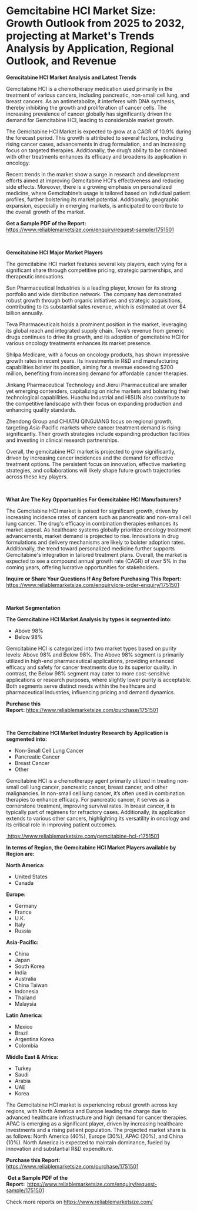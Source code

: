 <p><h1>Gemcitabine HCl Market Size: Growth Outlook from 2025 to 2032, projecting at Market's Trends Analysis by Application, Regional Outlook, and Revenue</h1></p><p><strong>Gemcitabine HCl Market Analysis and Latest Trends</strong></p>
<p><p>Gemcitabine HCl is a chemotherapy medication used primarily in the treatment of various cancers, including pancreatic, non-small cell lung, and breast cancers. As an antimetabolite, it interferes with DNA synthesis, thereby inhibiting the growth and proliferation of cancer cells. The increasing prevalence of cancer globally has significantly driven the demand for Gemcitabine HCl, leading to considerable market growth.</p><p>The Gemcitabine HCl Market is expected to grow at a CAGR of 10.9% during the forecast period. This growth is attributed to several factors, including rising cancer cases, advancements in drug formulation, and an increasing focus on targeted therapies. Additionally, the drug’s ability to be combined with other treatments enhances its efficacy and broadens its application in oncology.</p><p>Recent trends in the market show a surge in research and development efforts aimed at improving Gemcitabine HCl's effectiveness and reducing side effects. Moreover, there is a growing emphasis on personalized medicine, where Gemcitabine’s usage is tailored based on individual patient profiles, further bolstering its market potential. Additionally, geographic expansion, especially in emerging markets, is anticipated to contribute to the overall growth of the market.</p></p>
<p><strong>Get a Sample PDF of the Report:&nbsp;</strong> <a href="https://www.reliablemarketsize.com/enquiry/request-sample/1751501?utm_campaign=3324&utm_medium=2&utm_source=Github&utm_content=ia&utm_term=08032025&utm_id=gemcitabine-hcl">https://www.reliablemarketsize.com/enquiry/request-sample/1751501</a></p>
<p>&nbsp;</p>
<p><strong>Gemcitabine HCl Major Market Players</strong></p>
<p><p>The gemcitabine HCl market features several key players, each vying for a significant share through competitive pricing, strategic partnerships, and therapeutic innovations. </p><p>Sun Pharmaceutical Industries is a leading player, known for its strong portfolio and wide distribution network. The company has demonstrated robust growth through both organic initiatives and strategic acquisitions, contributing to its substantial sales revenue, which is estimated at over $4 billion annually.</p><p>Teva Pharmaceuticals holds a prominent position in the market, leveraging its global reach and integrated supply chain. Teva’s revenue from generic drugs continues to drive its growth, and its adoption of gemcitabine HCl for various oncology treatments enhances its market presence.</p><p>Shilpa Medicare, with a focus on oncology products, has shown impressive growth rates in recent years. Its investments in R&D and manufacturing capabilities bolster its position, aiming for a revenue exceeding $200 million, benefiting from increasing demand for affordable cancer therapies.</p><p>Jinkang Pharmaceutical Technology and Jierui Pharmaceutical are smaller yet emerging contenders, capitalizing on niche markets and bolstering their technological capabilities. Huachu Industrial and HISUN also contribute to the competitive landscape with their focus on expanding production and enhancing quality standards.</p><p>Zhendong Group and CHIATAI QINGJIANG focus on regional growth, targeting Asia-Pacific markets where cancer treatment demand is rising significantly. Their growth strategies include expanding production facilities and investing in clinical research partnerships.</p><p>Overall, the gemcitabine HCl market is projected to grow significantly, driven by increasing cancer incidences and the demand for effective treatment options. The persistent focus on innovation, effective marketing strategies, and collaborations will likely shape future growth trajectories across these key players.</p></p>
<p>&nbsp;</p>
<p><strong>What Are The Key Opportunities For Gemcitabine HCl Manufacturers?</strong></p>
<p><p>The Gemcitabine HCl market is poised for significant growth, driven by increasing incidence rates of cancers such as pancreatic and non-small cell lung cancer. The drug's efficacy in combination therapies enhances its market appeal. As healthcare systems globally prioritize oncology treatment advancements, market demand is projected to rise. Innovations in drug formulations and delivery mechanisms are likely to bolster adoption rates. Additionally, the trend toward personalized medicine further supports Gemcitabine's integration in tailored treatment plans. Overall, the market is expected to see a compound annual growth rate (CAGR) of over 5% in the coming years, offering lucrative opportunities for stakeholders.</p></p>
<p><strong>Inquire or Share Your Questions If Any Before Purchasing This Report:</strong> <a href="https://www.reliablemarketsize.com/enquiry/pre-order-enquiry/1751501?utm_campaign=3324&utm_medium=2&utm_source=Github&utm_content=ia&utm_term=08032025&utm_id=gemcitabine-hcl">https://www.reliablemarketsize.com/enquiry/pre-order-enquiry/1751501</a></p>
<p>&nbsp;</p>
<p><strong>Market Segmentation</strong></p>
<p><strong>The Gemcitabine HCl Market Analysis by types is segmented into:</strong></p>
<p><ul><li>Above 98%</li><li>Below 98%</li></ul></p>
<p><p>Gemcitabine HCl is categorized into two market types based on purity levels: Above 98% and Below 98%. The Above 98% segment is primarily utilized in high-end pharmaceutical applications, providing enhanced efficacy and safety for cancer treatments due to its superior quality. In contrast, the Below 98% segment may cater to more cost-sensitive applications or research purposes, where slightly lower purity is acceptable. Both segments serve distinct needs within the healthcare and pharmaceutical industries, influencing pricing and demand dynamics.</p></p>
<p><strong>Purchase this Report:&nbsp;</strong><a href="https://www.reliablemarketsize.com/purchase/1751501?utm_campaign=3324&utm_medium=2&utm_source=Github&utm_content=ia&utm_term=08032025&utm_id=gemcitabine-hcl">https://www.reliablemarketsize.com/purchase/1751501</a></p>
<p>&nbsp;</p>
<p><strong>The Gemcitabine HCl Market Industry Research by Application is segmented into:</strong></p>
<p><ul><li>Non-Small Cell Lung Cancer</li><li>Pancreatic Cancer</li><li>Breast Cancer</li><li>Other</li></ul></p>
<p><p>Gemcitabine HCl is a chemotherapy agent primarily utilized in treating non-small cell lung cancer, pancreatic cancer, breast cancer, and other malignancies. In non-small cell lung cancer, it’s often used in combination therapies to enhance efficacy. For pancreatic cancer, it serves as a cornerstone treatment, improving survival rates. In breast cancer, it is typically part of regimens for refractory cases. Additionally, its application extends to various other cancers, highlighting its versatility in oncology and its critical role in improving patient outcomes.</p></p>
<p><a href="https://www.reliablemarketsize.com/gemcitabine-hcl-r1751501?utm_campaign=3324&utm_medium=2&utm_source=Github&utm_content=ia&utm_term=08032025&utm_id=gemcitabine-hcl">&nbsp;https://www.reliablemarketsize.com/gemcitabine-hcl-r1751501</a></p>
<p><strong>In terms of Region, the Gemcitabine HCl Market Players available by Region are:</strong></p>
<p>
    <p> <strong> North America: </strong>
        <ul>
            <li>United States</li>
            <li>Canada</li>
        </ul>
        </p> 
    <p> <strong> Europe: </strong>
        <ul>
            <li>Germany</li>
            <li>France</li>
            <li>U.K.</li>
            <li>Italy</li>
            <li>Russia</li>
        </ul>
        </p> 
    <p> <strong> Asia-Pacific: </strong>
        <ul>
            <li>China</li>
            <li>Japan</li>
            <li>South Korea</li>
            <li>India</li>
            <li>Australia</li>
            <li>China Taiwan</li>
            <li>Indonesia</li>
            <li>Thailand</li>
            <li>Malaysia</li>
        </ul>
        </p> 
    <p> <strong> Latin America: </strong>
        <ul>
            <li>Mexico</li>
            <li>Brazil</li>
            <li>Argentina Korea</li>
            <li>Colombia</li>
        </ul>
        </p> 
    <p> <strong> Middle East & Africa: </strong>
        <ul>
            <li>Turkey</li>
            <li>Saudi</li>
            <li>Arabia</li>
            <li>UAE</li>
            <li>Korea</li>
        </ul>
    </p>
    </p>
<p><p>The Gemcitabine HCl market is experiencing robust growth across key regions, with North America and Europe leading the charge due to advanced healthcare infrastructure and high demand for cancer therapies. APAC is emerging as a significant player, driven by increasing healthcare investments and a rising patient population. The projected market share is as follows: North America (40%), Europe (30%), APAC (20%), and China (10%). North America is expected to maintain dominance, fueled by innovation and substantial R&D expenditure.</p></p>
<p><strong>Purchase this Report: </strong><a href="https://www.reliablemarketsize.com/purchase/1751501?utm_campaign=3324&utm_medium=2&utm_source=Github&utm_content=ia&utm_term=08032025&utm_id=gemcitabine-hcl">https://www.reliablemarketsize.com/purchase/1751501</a></p>
<p>&nbsp;<strong>Get a Sample PDF of the Report:&nbsp;&nbsp;</strong><a href="https://www.reliablemarketsize.com/enquiry/request-sample/1751501?utm_campaign=3324&utm_medium=2&utm_source=Github&utm_content=ia&utm_term=08032025&utm_id=gemcitabine-hcl">https://www.reliablemarketsize.com/enquiry/request-sample/1751501</a></p>
<p><strong></strong></p>
<p>Check more reports on <a href="https://www.reliablemarketsize.com/?utm_campaign=3324&utm_medium=2&utm_source=Github&utm_content=ia&utm_term=08032025&utm_id=gemcitabine-hcl">https://www.reliablemarketsize.com/</a></p>